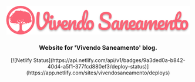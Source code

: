 <p align="center">
  <img src="/assets/images/logo.png?raw=true" width="500" alt="Vivendo Saneamento" />
</p>

<h3 align="center">Website for 'Vivendo Saneamento' blog.</h3>
<div align="center">
[![Netlify Status](https://api.netlify.com/api/v1/badges/9a3ded0a-b842-40d4-a5f1-377fcd880ef3/deploy-status)](https://app.netlify.com/sites/vivendosaneamento/deploys)
</div>
